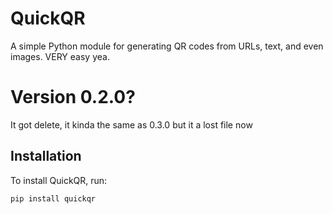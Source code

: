 # QuickQR

A simple Python module for generating QR codes from URLs, text, and even images. VERY easy yea.

# Version 0.2.0?
It got delete, it kinda the same as 0.3.0 but it a lost file now

## Installation

To install QuickQR, run:

```bash
pip install quickqr

